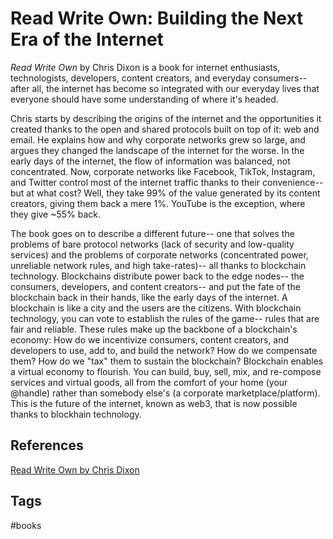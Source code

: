 # Read Write Own: Building the Next Era of the Internet

*Read Write Own* by Chris Dixon is a book for internet enthusiasts, technologists, developers, content creators, and everyday consumers-- after all, the internet has become so integrated with our everyday lives that everyone should have some understanding of where it's headed.  

Chris starts by describing the origins of the internet and the opportunities it created thanks to the open and shared protocols built on top of it: web and email. He explains how and why corporate networks grew so large, and argues they changed the landscape of the internet for the worse. In the early days of the internet, the flow of information was balanced, not concentrated. Now, corporate networks like Facebook, TikTok, Instagram, and Twitter control most of the internet traffic thanks to their convenience-- but at what cost? Well, they take 99% of the value generated by its content creators, giving them back a mere 1%. YouTube is the exception, where they give ~55% back.  

The book goes on to describe a different future-- one that solves the problems of bare protocol networks (lack of security and low-quality services) and the problems of corporate networks (concentrated power, unreliable network rules, and high take-rates)-- all thanks to blockchain technology. Blockchains distribute power back to the edge nodes-- the consumers, developers, and content creators-- and put the fate of the blockchain back in their hands, like the early days of the internet. A blockchain is like a city and the users are the citizens. With blockchain technology, you can vote to establish the rules of the game-- rules that are fair and reliable. These rules make up the backbone of a blockchain's economy: How do we incentivize consumers, content creators, and developers to use, add to, and build the network? How do we compensate them? How do we "tax" them to sustain the blockchain? Blockchain enables a virtual economy to flourish. You can build, buy, sell, mix, and re-compose services and virtual goods, all from the comfort of your home (your @handle) rather than somebody else's (a corporate marketplace/platform). This is the future of the internet, known as web3, that is now possible thanks to blockhain technology.  

## References
[Read Write Own by Chris Dixon](https://www.amazon.com/Read-Write-Own-Building-Internet/dp/0593731387/ref=sr_1_2?crid=3K74SH1UK6X4H&dib=eyJ2IjoiMSJ9.MJQzGceTThHhFyJcHhAXDn94FtCvmlQjKQQD2hd36qMmZCiZykR_RtXgY13-559k2__iRqrn5npXIs7LG0wI4q1xZHuhb9LAlAbJJolaaW690tabQV0YNeFSKdEoD_KBg6DZvCyzXswukUE-T2-rZ5hXF53N4bcvgPCmXH9kYM55bRHYtuGj4QrLSuBwPMSsEowpY0tdvSJAmQl74sPvMvBwZQbuvdOj9KhX24qXHDo.-DroAsTCJXWqGDYJDtg6-8XNxI6zefHu2hiEWZCJ2bA&dib_tag=se&keywords=read+write+own&qid=1710974663&sprefix=read+write+o%2Caps%2C266&sr=8-2)

## Tags
#books
